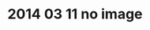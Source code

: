---
layout: blog
title: 2014 03 11 no image
category: blog
lat: 47.60291
lng: -122.30843
altitude: 85.89
image: https://s3-us-west-2.amazonaws.com/worldcup14/2014-03-11 20:50:25 PDT.jpg
observation: 20140311205025PDT
---